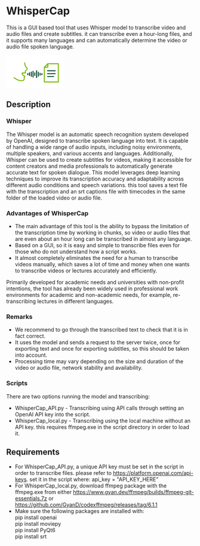 

# WhisperCap
This is a GUI based tool that uses Whisper model to transcribe video and audio files and create subtitles. it can transcribe even a hour-long files, and it supports many languages and can automatically determine the video or audio file spoken language.

<p align="left">
  <img src="/speech2text.png" alt="Alt text for image1" width="155"/>
</p>

## Description
### Whisper
The Whisper model is an automatic speech recognition system developed by OpenAI, designed to transcribe spoken language into text. It is capable of handling a wide range of audio inputs, including noisy environments, multiple speakers, and various accents and languages. Additionally, Whisper can be used to create subtitles for videos, making it accessible for content creators and media professionals to automatically generate accurate text for spoken dialogue. This model leverages deep learning techniques to improve its transcription accuracy and adaptability across different audio conditions and speech variations. this tool saves a text file with the transcription and an srt captions file with timecodes in the same folder of the loaded video or audio file.   

### Advantages of WhisperCap
* The main advantage of this tool is the ability to bypass the limitation of the transcription time by working in chunks, so video or audio files that are even about an hour long can be transcribed in almost any language.
* Based on a GUI, so it is easy and simple to transcribe files even for those who do not understand how a script works.
* It almost completely eliminates the need for a human to transcribe videos manually, which saves a lot of time and money when one wants to transcribe videos or lectures accurately and efficiently. 

Primarily developed for academic needs and universities with non-profit intentions, the tool has already been widely used in professional work environments for academic and non-academic needs, for example, re-transcribing lectures in different languages.   

### Remarks
* We recommend to go through the transcribed text to check that it is in fact correct.      
* It uses the model and sends a request to the server twice, once for exporting text and once for exporting subtitles, so this should be taken into account.
* Processing time may vary depending on the size and duration of the video or audio file, network stability and availability.
   
### Scripts
There are two options running the model and transcribing:    
* WhisperCap_API.py - Transcribing using API calls through setting an OpenAI API key into the script.   
* WhisperCap_local.py - Transcribing using the local machine without an API key. this requires ffmpeg.exe in the script directory in order to load it.   
   
## Requirements
* For WhisperCap_API.py, a unique API key must be set in the script in order to transcribe files. please refer to https://platform.openai.com/api-keys.
set it in the script where: api_key = "API_KEY_HERE"   
* For WhisperCap_local.py, download ffmpeg package with the ffmpeg.exe from either https://www.gyan.dev/ffmpeg/builds/ffmpeg-git-essentials.7z or https://github.com/GyanD/codexffmpeg/releases/tag/6.1.1   
* Make sure the following packages are installed with:   
pip install openai   
pip install moviepy   
pip install PyQt6   
pip install srt

